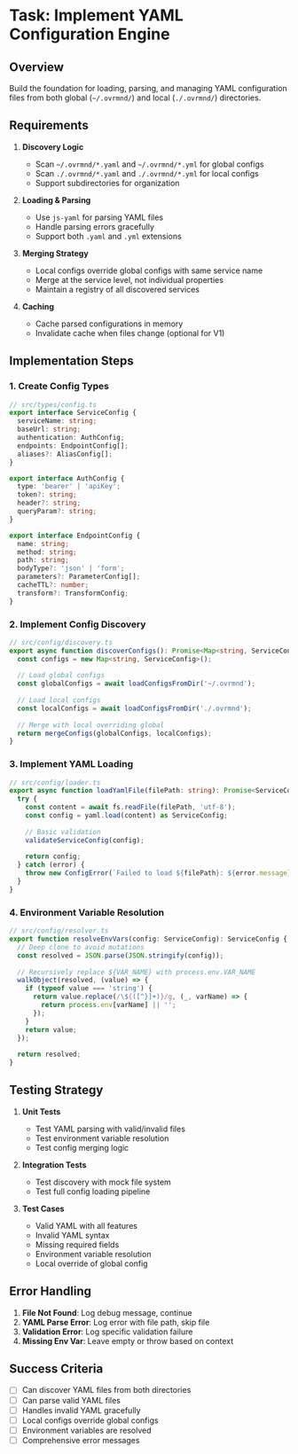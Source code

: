# Task: Implement YAML Configuration Engine

## Overview

Build the foundation for loading, parsing, and managing YAML configuration files from both global (`~/.ovrmnd/`) and local (`./.ovrmnd/`) directories.

## Requirements

1. **Discovery Logic**
   - Scan `~/.ovrmnd/*.yaml` and `~/.ovrmnd/*.yml` for global configs
   - Scan `./.ovrmnd/*.yaml` and `./.ovrmnd/*.yml` for local configs
   - Support subdirectories for organization

2. **Loading & Parsing**
   - Use `js-yaml` for parsing YAML files
   - Handle parsing errors gracefully
   - Support both `.yaml` and `.yml` extensions

3. **Merging Strategy**
   - Local configs override global configs with same service name
   - Merge at the service level, not individual properties
   - Maintain a registry of all discovered services

4. **Caching**
   - Cache parsed configurations in memory
   - Invalidate cache when files change (optional for V1)

## Implementation Steps

### 1. Create Config Types
```typescript
// src/types/config.ts
export interface ServiceConfig {
  serviceName: string;
  baseUrl: string;
  authentication: AuthConfig;
  endpoints: EndpointConfig[];
  aliases?: AliasConfig[];
}

export interface AuthConfig {
  type: 'bearer' | 'apiKey';
  token?: string;
  header?: string;
  queryParam?: string;
}

export interface EndpointConfig {
  name: string;
  method: string;
  path: string;
  bodyType?: 'json' | 'form';
  parameters?: ParameterConfig[];
  cacheTTL?: number;
  transform?: TransformConfig;
}
```

### 2. Implement Config Discovery
```typescript
// src/config/discovery.ts
export async function discoverConfigs(): Promise<Map<string, ServiceConfig>> {
  const configs = new Map<string, ServiceConfig>();
  
  // Load global configs
  const globalConfigs = await loadConfigsFromDir('~/.ovrmnd');
  
  // Load local configs
  const localConfigs = await loadConfigsFromDir('./.ovrmnd');
  
  // Merge with local overriding global
  return mergeConfigs(globalConfigs, localConfigs);
}
```

### 3. Implement YAML Loading
```typescript
// src/config/loader.ts
export async function loadYamlFile(filePath: string): Promise<ServiceConfig> {
  try {
    const content = await fs.readFile(filePath, 'utf-8');
    const config = yaml.load(content) as ServiceConfig;
    
    // Basic validation
    validateServiceConfig(config);
    
    return config;
  } catch (error) {
    throw new ConfigError(`Failed to load ${filePath}: ${error.message}`);
  }
}
```

### 4. Environment Variable Resolution
```typescript
// src/config/resolver.ts
export function resolveEnvVars(config: ServiceConfig): ServiceConfig {
  // Deep clone to avoid mutations
  const resolved = JSON.parse(JSON.stringify(config));
  
  // Recursively replace ${VAR_NAME} with process.env.VAR_NAME
  walkObject(resolved, (value) => {
    if (typeof value === 'string') {
      return value.replace(/\${([^}]+)}/g, (_, varName) => {
        return process.env[varName] || '';
      });
    }
    return value;
  });
  
  return resolved;
}
```

## Testing Strategy

1. **Unit Tests**
   - Test YAML parsing with valid/invalid files
   - Test environment variable resolution
   - Test config merging logic

2. **Integration Tests**
   - Test discovery with mock file system
   - Test full config loading pipeline

3. **Test Cases**
   - Valid YAML with all features
   - Invalid YAML syntax
   - Missing required fields
   - Environment variable resolution
   - Local override of global config

## Error Handling

1. **File Not Found**: Log debug message, continue
2. **YAML Parse Error**: Log error with file path, skip file
3. **Validation Error**: Log specific validation failure
4. **Missing Env Var**: Leave empty or throw based on context

## Success Criteria

- [ ] Can discover YAML files from both directories
- [ ] Can parse valid YAML files
- [ ] Handles invalid YAML gracefully
- [ ] Local configs override global configs
- [ ] Environment variables are resolved
- [ ] Comprehensive error messages